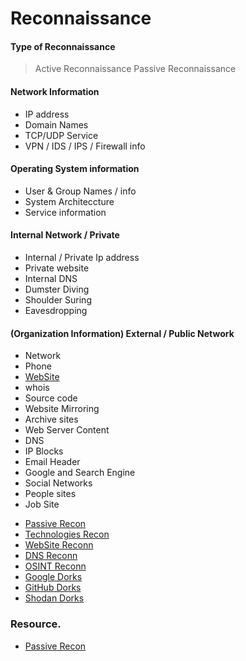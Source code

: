 # Reconnaissance

#### Type of Reconnaissance
 > Active Reconnaissance
 > Passive Reconnaissance

#### Network Information
  - IP address
  - Domain Names
  - TCP/UDP Service
  - VPN / IDS / IPS / Firewall info

#### Operating System information
  - User & Group Names / info
  - System Architeccture
  - Service information

#### Internal Network / Private
 - Internal / Private Ip address
 - Private website
 - Internal DNS
 - Dumster Diving
 - Shoulder Suring
 - Eavesdropping

#### (Organization Information) External / Public Network
 - Network
 - Phone
 - <a href="https://github.com/hackone103/WEB-APPLICATION-TESTING/blob/main/main/Recon/main/reconn-by-Websites.md">WebSite</a>
 - whois
 - Source code
 - Website Mirroring
 - Archive sites
 - Web Server Content
 - DNS
 - IP Blocks
 - Email Header
 - Google and Search Engine
 - Social Networks
 - People sites
 - Job Site


* <a href="https://github.com/hackone103/WEB-APPLICATION-TESTING/blob/main/main/Recon/main/OnlineReconn.md">Passive Recon</a>
* <a href="https://github.com/hackone103/WEB-APPLICATION-TESTING/blob/main/main/Recon/main/Technologies.md">Technologies Recon</a>
* <a href="https://github.com/hackone103/WEB-APPLICATION-TESTING/blob/main/main/Recon/main/reconn-by-Websites.md">WebSite Reconn</a>
* <a href="https://github.com/hackone103/WEB-APPLICATION-TESTING/blob/main/main/Recon/main/DNS-Recon.md">DNS Reconn</a>
* <a href="https://github.com/hackone103/WEB-APPLICATION-TESTING/blob/main/main/Recon/main/OSINT.md">OSINT Reconn</a>
* <a href="https://github.com/hackone103/WEB-APPLICATION-TESTING/blob/main/main/Recon/main/GoogleDorks.md">Google Dorks</a>
* <a href="https://github.com/hackone103/WEB-APPLICATION-TESTING/blob/main/main/Recon/main/GitHub-Dorks.md">GitHub Dorks</a>
* <a href="https://github.com/hackone103/WEB-APPLICATION-TESTING/blob/main/main/Recon/main/Shodon.md">Shodan Dorks</a>

### Resource.
* <a href="https://github.com/hackone103/WEB-APPLICATION-TESTING/blob/main/main/Recon/main/etc/sa7ar19.md">Passive Recon</a>









